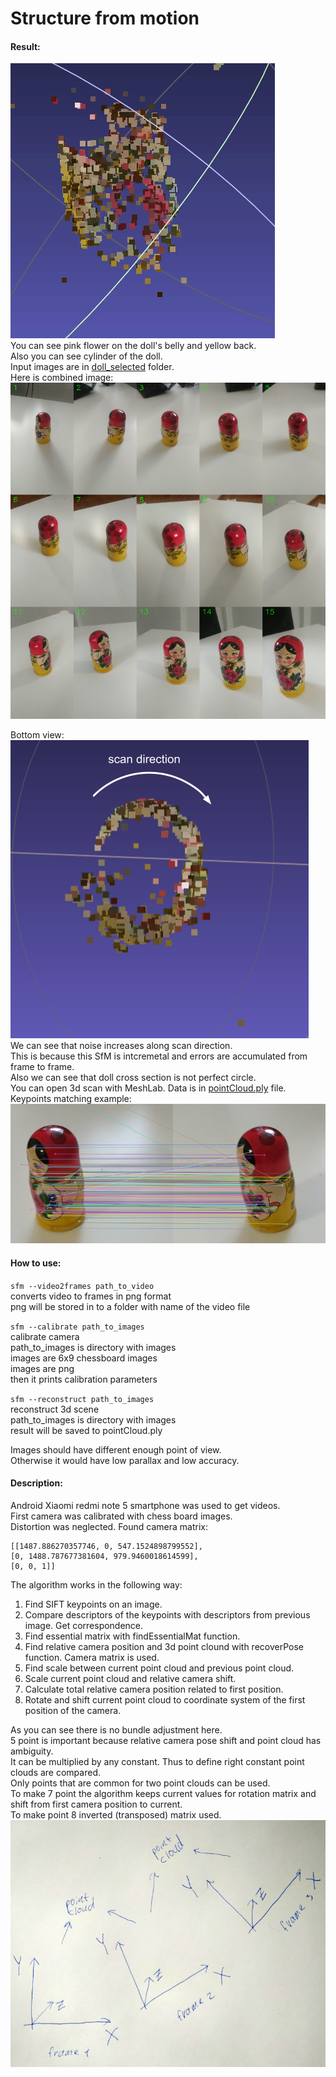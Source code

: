# Structure from motion  
#### Result:  
![3d visualization](./markdown_site/3d_visualization.gif)  
You can see pink flower on the doll's belly and yellow back.  
Also you can see cylinder of the doll.  
Input images are in [doll_selected](./doll_selected) folder.  
Here is combined image:  
![combined image](./markdown_site/input_pano.png)  
  
Bottom view:  
![scan direction](./markdown_site/doll_scan_2.png)  
We can see that noise increases along scan direction.  
This is because this SfM is intcremetal and errors are accumulated from frame to frame.  
Also we can see that doll cross section is not perfect circle.  
You can open 3d scan with MeshLab.
Data is in [pointCloud.ply](./pointCloud.ply) file.  
Keypoints matching example:  
![match example](./markdown_site/match_example.png)  
    
#### How to use:
```sfm --video2frames path_to_video```  
   converts video to frames in png format  
   png will be stored in to a folder with name of the video file  
  
```sfm --calibrate path_to_images```  
   calibrate camera  
   path_to_images is directory with images  
   images are 6x9 chessboard images  
   images are png  
   then it prints calibration parameters  
  
```sfm --reconstruct path_to_images```  
   reconstruct 3d scene  
   path_to_images is directory with images  
   result will be saved to pointCloud.ply  
  
Images should have different enough point of view.  
Otherwise it would have low parallax and low accuracy.
    
#### Description:  
Android Xiaomi redmi note 5 smartphone was used to get videos.  
First camera was calibrated with chess board images.  
Distortion was neglected. 
Found camera matrix:  
```text
[[1487.886270357746, 0, 547.1524898799552], 
[0, 1488.787677381604, 979.9460018614599],
[0, 0, 1]]
```
The algorithm works in the following way:
1. Find SIFT keypoints on an image.
2. Compare descriptors of the keypoints with descriptors from previous image. Get correspondence.  
3. Find essential matrix with findEssentialMat function.  
4. Find relative camera position and 3d point clound with recoverPose function. Camera matrix is used.  
5. Find scale between current point cloud and previous point cloud.
6. Scale current point cloud and relative camera shift.  
7. Calculate total relative camera position related to first position.
8. Rotate and shift current point cloud to coordinate system of the first position of the camera.
  
As you can see there is no bundle adjustment here.  
5 point is important because relative camera pose shift and point cloud has ambiguity.      
It can be multiplied by any constant. Thus to define right constant point clouds are compared.  
Only points that are common for two point clouds can be used.  
To make 7 point the algorithm keeps current values for rotation matrix and shift from first camera position to current.  
To make point 8 inverted (transposed) matrix used.  
![](./markdown_site/frames.jpg)
 


  
